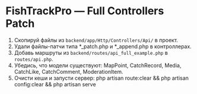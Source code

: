 FishTrackPro — Full Controllers Patch
=====================================

1) Скопируй файлы из `backend/app/Http/Controllers/Api/` в проект.
2) Удали файлы-патчи типа *_patch.php и *_append.php в контроллерах.
3) Добавь маршруты из `backend/routes/api_full_example.php` в `routes/api.php`.
4) Убедись, что модели существуют: MapPoint, CatchRecord, Media, CatchLike, CatchComment, ModerationItem.
5) Очисти кеши и запусти сервер:
   php artisan route:clear && php artisan config:clear && php artisan serve
